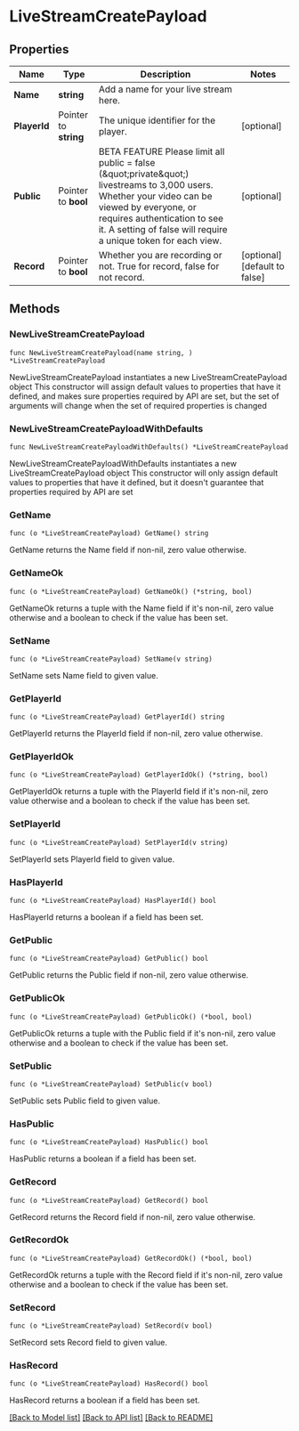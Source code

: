 # LiveStreamCreatePayload

## Properties

Name | Type | Description | Notes
------------ | ------------- | ------------- | -------------
**Name** | **string** | Add a name for your live stream here. | 
**PlayerId** | Pointer to **string** | The unique identifier for the player. | [optional] 
**Public** | Pointer to **bool** | BETA FEATURE Please limit all public &#x3D; false (\&quot;private\&quot;) livestreams to 3,000 users. Whether your video can be viewed by everyone, or requires authentication to see it. A setting of false will require a unique token for each view. | [optional] 
**Record** | Pointer to **bool** | Whether you are recording or not. True for record, false for not record. | [optional] [default to false]

## Methods

### NewLiveStreamCreatePayload

`func NewLiveStreamCreatePayload(name string, ) *LiveStreamCreatePayload`

NewLiveStreamCreatePayload instantiates a new LiveStreamCreatePayload object
This constructor will assign default values to properties that have it defined,
and makes sure properties required by API are set, but the set of arguments
will change when the set of required properties is changed

### NewLiveStreamCreatePayloadWithDefaults

`func NewLiveStreamCreatePayloadWithDefaults() *LiveStreamCreatePayload`

NewLiveStreamCreatePayloadWithDefaults instantiates a new LiveStreamCreatePayload object
This constructor will only assign default values to properties that have it defined,
but it doesn't guarantee that properties required by API are set

### GetName

`func (o *LiveStreamCreatePayload) GetName() string`

GetName returns the Name field if non-nil, zero value otherwise.

### GetNameOk

`func (o *LiveStreamCreatePayload) GetNameOk() (*string, bool)`

GetNameOk returns a tuple with the Name field if it's non-nil, zero value otherwise
and a boolean to check if the value has been set.

### SetName

`func (o *LiveStreamCreatePayload) SetName(v string)`

SetName sets Name field to given value.


### GetPlayerId

`func (o *LiveStreamCreatePayload) GetPlayerId() string`

GetPlayerId returns the PlayerId field if non-nil, zero value otherwise.

### GetPlayerIdOk

`func (o *LiveStreamCreatePayload) GetPlayerIdOk() (*string, bool)`

GetPlayerIdOk returns a tuple with the PlayerId field if it's non-nil, zero value otherwise
and a boolean to check if the value has been set.

### SetPlayerId

`func (o *LiveStreamCreatePayload) SetPlayerId(v string)`

SetPlayerId sets PlayerId field to given value.

### HasPlayerId

`func (o *LiveStreamCreatePayload) HasPlayerId() bool`

HasPlayerId returns a boolean if a field has been set.

### GetPublic

`func (o *LiveStreamCreatePayload) GetPublic() bool`

GetPublic returns the Public field if non-nil, zero value otherwise.

### GetPublicOk

`func (o *LiveStreamCreatePayload) GetPublicOk() (*bool, bool)`

GetPublicOk returns a tuple with the Public field if it's non-nil, zero value otherwise
and a boolean to check if the value has been set.

### SetPublic

`func (o *LiveStreamCreatePayload) SetPublic(v bool)`

SetPublic sets Public field to given value.

### HasPublic

`func (o *LiveStreamCreatePayload) HasPublic() bool`

HasPublic returns a boolean if a field has been set.

### GetRecord

`func (o *LiveStreamCreatePayload) GetRecord() bool`

GetRecord returns the Record field if non-nil, zero value otherwise.

### GetRecordOk

`func (o *LiveStreamCreatePayload) GetRecordOk() (*bool, bool)`

GetRecordOk returns a tuple with the Record field if it's non-nil, zero value otherwise
and a boolean to check if the value has been set.

### SetRecord

`func (o *LiveStreamCreatePayload) SetRecord(v bool)`

SetRecord sets Record field to given value.

### HasRecord

`func (o *LiveStreamCreatePayload) HasRecord() bool`

HasRecord returns a boolean if a field has been set.


[[Back to Model list]](../README.md#documentation-for-models) [[Back to API list]](../README.md#documentation-for-api-endpoints) [[Back to README]](../README.md)


